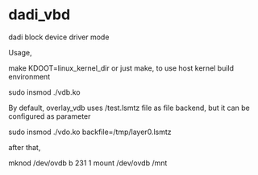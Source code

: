 # dadi_vbd
dadi block device driver mode


Usage,


make KDOOT=linux_kernel_dir 
or just make, to use host kernel build environment

sudo insmod ./vdb.ko

By default, overlay_vdb uses /test.lsmtz file as file backend, but it can be configured as parameter

sudo insmod ./vdo.ko backfile=/tmp/layer0.lsmtz


after that,

mknod /dev/ovdb b 231 1
mount /dev/ovdb /mnt


